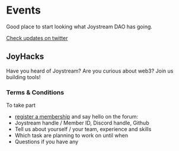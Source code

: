 # Events

Good place to start looking what Joystream DAO has going.

[Check updates on twitter](https://twitter.com/joystream_mwg)

## JoyHacks

Have you heard of Joystream? Are you curious about web3? Join us building tools!

### Terms & Conditions

To take part
- [register a membership](https://pioneer.xyz) and say hello on the forum:
- Joystream handle / Member ID, Discord handle, Github
- Tell us about yourself / your team, experience and skills
- Which task are planning to work on until when
- Questions if you have any

